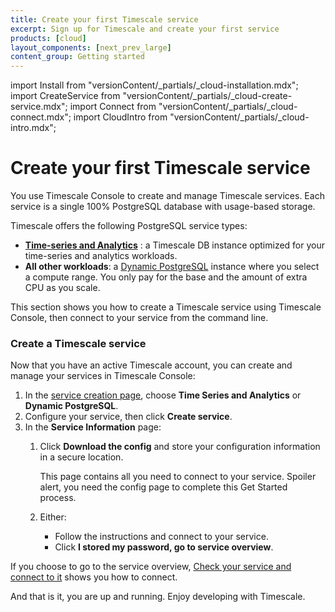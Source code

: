 ```yaml
---
title: Create your first Timescale service
excerpt: Sign up for Timescale and create your first service
products: [cloud]
layout_components: [next_prev_large]
content_group: Getting started
---
```


import Install from "versionContent/_partials/_cloud-installation.mdx";
import CreateService from "versionContent/_partials/_cloud-create-service.mdx";
import Connect from "versionContent/_partials/_cloud-connect.mdx";
import CloudIntro from "versionContent/_partials/_cloud-intro.mdx";

# Create your first Timescale service

You use Timescale Console to create and manage Timescale services. Each service is a single 100% PostgreSQL database with usage-based storage.

Timescale offers the following PostgreSQL service types:

- [**Time-series and Analytics**](https://www.timescale.com/blog/what-is-a-time-series-database/#what-is-a-time-series-database)
  : a Timescale DB instance optimized for your time-series and analytics workloads.
- **All other workloads**: a [Dynamic PostgreSQL](https://www.timescale.com/dynamic-postgresql) instance where you select a compute range. You only pay for the base and the amount of extra CPU as you scale.

This section shows you how to create a Timescale service using Timescale Console, then connect to your service from the
command line.

<Install />

<Procedure>

### Create a Timescale service

Now that you have an active Timescale account, you can create and manage your services in Timescale Console:

1. In the [service creation page][create-service],
   choose **Time Series and Analytics** or **Dynamic PostgreSQL**.
2. Configure your service, then click **Create service**.
3. In the **Service Information** page:
    1. Click **Download the config** and store your configuration information in a secure location.

       This page contains all you need to connect to your service. Spoiler alert, you need the config page to complete this Get Started process.

    1. Either:
        - Follow the instructions and connect to your service.
        - Click **I stored my password, go to service overview**.

If you choose to go to the service overview, [Check your service and connect to it][connect-to-your-service] shows you how to connect.

</Procedure> 

<Connect />

And that is it, you are up and running. Enjoy developing with Timescale.

[tsc-portal]: https://console.cloud.timescale.com/
[services-how-to]: /use-timescale/:currentVersion:/services/
[install-psql]: /use-timescale/:currentVersion:/integrations/query-admin/psql/
[connect-to-your-service]: /getting-started/:currentVersion:/services/#check-your-service-and-connect-to-it
[create-service]: https://console.cloud.timescale.com/dashboard/create_services
[popsql]: /use-timescale/:currentVersion:/popsql/